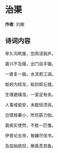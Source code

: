 # 治渠

**作者**: 刘敞

## 诗词内容

旱久沟畎废，忽雨浸我庐。

晨兴不及屦，出门自手锄。

一直复一曲，水流若江湖。

蚯蚓为蛟龙，蚁封即丘墟。

生理避燥湿，一室足有余。

人事戒偷安，未能轻须臾。

岂恨规摹小，所伤筋力劬。

衰疾实使然，不胜一匹雏。

伊昔论五帝，毎嫌尽信书。

及兹始欲叹，微禹吾其鱼。

